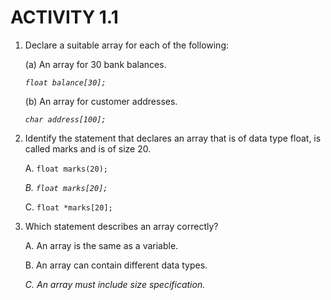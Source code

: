 # ACTIVITY 1.1


1.  Declare a suitable array for each of the following:

    (a) An array for 30 bank balances.

    *`float balance[30];`*


    (b) An array for customer addresses.
    
    *`char address[100];`*


2.  Identify the statement that declares an array that is of data type float, is called marks and is of size 20.

    A. `float marks(20);`
    
    *B. `float marks[20];`*
    
    C. `float *marks[20];`


3.  Which statement describes an array correctly?

    A. An array is the same as a variable.

    B. An array can contain different data types.

    *C. An array must include size specification.*
